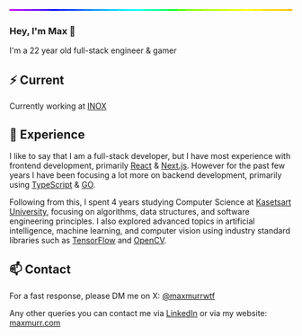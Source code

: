 <img style="width:100%;height:3px;" src="./bar.gif" />

### Hey, I'm Max 👋

I'm a 22 year old full-stack engineer & gamer

## ⚡️ Current

Currently working at [INOX](https://inox.co.th/)

## 💎 Experience

I like to say that I am a full-stack developer, but I have most experience with frontend development, primarily [React](https://reactjs.org/) & [Next.js](https://nextjs.org/). However for the past few years I have been focusing a lot more on backend development, primarily using [TypeScript](https://www.typescriptlang.org/) & [GO](https://go.dev/).

Following from this, I spent 4 years studying Computer Science at [Kasetsart University](https://www.ku.ac.th/th), focusing on algorithms, data structures, and software engineering principles. I also explored advanced topics in artificial intelligence, machine learning, and computer vision using industry standard libraries such as [TensorFlow](https://www.tensorflow.org/) and [OpenCV](https://opencv.org/).

## 📫 Contact

For a fast response, please DM me on X: [@maxmurrwtf](https://x.com/direct_messages/create/maxmurrwtf)

Any other queries you can contact me via [LinkedIn](https://www.linkedin.com/in/maxmurr/) or via my website: [maxmurr.com](https://maxmurr.com/)
